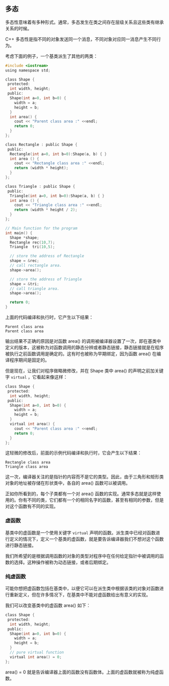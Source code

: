 ## 多态

多态性意味着有多种形式。通常，多态发生在类之间存在层级关系且这些类有继承关系的时候。

C++ 多态性是指不同的对象发送同一个消息，不同对象对应同一消息产生不同行为。

考虑下面的例子，一个基类派生了其他的两类：

```c
#include <iostream>
using namespace std;

class Shape {
 protected:
  int width, height;
 public:
  Shape(int a=0, int b=0) {
    width = a;
    height = b;
  }
  int area() {
    cout << "Parent class area :" <<endl;
    return 0;
  }
};

class Rectangle : public Shape {
 public:
  Rectangle(int a=0, int b=0):Shape(a, b) { }
  int area () {
    cout << "Rectangle class area :" <<endl;
    return (width * height);
  }
};

class Triangle : public Shape {
 public:
  Triangle(int a=0, int b=0):Shape(a, b) { }
  int area () {
    cout << "Triangle class area :" <<endl;
    return (width * height / 2);
  }
};

// Main function for the program
int main() {
  Shape *shape;
  Rectangle rec(10,7);
  Triangle  tri(10,5);

  // store the address of Rectangle
  shape = &rec;
  // call rectangle area.
  shape->area();

  // store the address of Triangle
  shape = &tri;
  // call triangle area.
  shape->area();

  return 0;
}
```

上面的代码编译和执行时，它产生以下结果：

```
Parent class area
Parent class area
```

输出结果不正确的原因是对函数 area() 的调用被编译器设置了一次，即在基类中定义的版本，这被称为对函数调用的静态分辨或者静态链接，静态链接就是在程序被执行之前函数调用是确定的。这有时也被称为早期绑定，因为函数 area() 在编译程序期间是固定的。

但是现在，让我们对程序做略微修改，并在 Shape 类中 area() 的声明之前加关键字 `virtual` ，它看起来像这样：

```c
class Shape {
 protected:
  int width, height;
 public:
  Shape(int a=0, int b=0) {
    width = a;
    height = b;
  }
  virtual int area() {
    cout << "Parent class area :" <<endl;
    return 0;
  }
};
```

这轻微的修改后，前面的示例代码编译和执行时，它会产生以下结果：

```
Rectangle class area
Triangle class area
```

这一次，编译器关注的是指针的内容而不是它的类型。因此，由于三角形和矩形类对象的地址被存储在形状类中，各自的 area() 函数可以被调用。

正如你所看到的，每个子类都有一个对 area() 函数的实现。通常多态就是这样使用的。你有不同的类，它们都有一个的相同名字的函数，甚至有相同的参数，但是对这个函数有不同的实现。

### 虚函数

基类中的虚函数是一个使用关键字 `virtual` 声明的函数。派生类中已经对函数进行定义的情况下，定义一个基类的虚函数，就是要告诉编译器我们不想对这个函数进行静态链接。

我们所希望的是根据调用函数的对象的类型对程序中在任何给定指针中被调用的函数的选择。这种操作被称为动态链接，或者后期绑定。

### 纯虚函数

可能你想把虚函数包括在基类中，以便它可以在派生类中根据该类的对象对函数进行重新定义，但在许多情况下，在基类中不能对虚函数给出有意义的实现。

我们可以改变基类中的虚函数 area() 如下：

```c
class Shape {
 protected:
  int width, height;
 public:
  Shape(int a=0, int b=0) {
    width = a;
    height = b;
  }
  // pure virtual function
  virtual int area() = 0;
};
```

area() = 0 就是告诉编译器上面的函数没有函数体。上面的虚函数就被称为纯虚函数。
